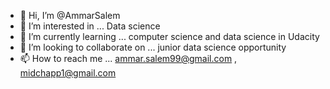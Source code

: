 - 👋 Hi, I’m @AmmarSalem
- 👀 I’m interested in ... Data science 
- 🌱 I’m currently learning ... computer science and data science in Udacity
- 💞️ I’m looking to collaborate on ... junior data science opportunity
- 📫 How to reach me ... ammar.salem99@gmail.com , midchapp1@gmail.com

<!---
Ammar-eng/Ammar-eng is a ✨ special ✨ repository because its `README.md` (this file) appears on your GitHub profile.
You can click the Preview link to take a look at your changes.
--->
